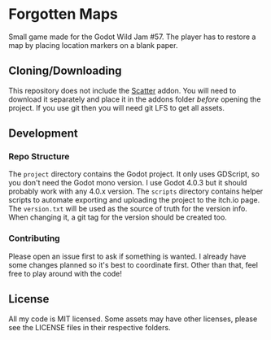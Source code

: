 # Forgotten Maps

Small game made for the Godot Wild Jam \#57. The player has to restore a map by placing location markers on a blank paper.


## Cloning/Downloading

This repository does not include the [Scatter](https://github.com/HungryProton/scatter/) addon. You will need to download
it separately and place it in the addons folder *before* opening the project.
If you use git then you will need git LFS to get all assets.


## Development


### Repo Structure
The `project` directory contains the Godot project. It only uses GDScript, so you don't need the Godot mono version.
I use Godot 4.0.3 but it should probably work with any 4.0.x version.
The `scripts` directory contains helper scripts to automate exporting and uploading the project to the itch.io page.
The `version.txt` will be used as the source of truth for the version info. When changing it, a git tag for the version
should be created too.

### Contributing
Please open an issue first to ask if something is wanted. I already have some changes planned so it's best to coordinate
first. Other than that, feel free to play around with the code!


## License

All my code is MIT licensed. Some assets may have other licenses, please see the LICENSE files in their respective folders.
